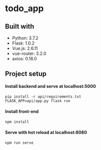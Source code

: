# todo_app

## Built with

- Python: 3.7.2
- Flask: 1.0.2
- Vue.js: 2.6.11
- vue-router: 3.2.0
- axios: 0.18.0

## Project setup

#### Install backend and serve at localhost:5000
```
pip install -r api/requirements.txt
FLASK_APP=api/app.py flask run
```

#### Install front-end
```
npm install
```

#### Serve with hot reload at localhost:8080
```
npm run serve
```